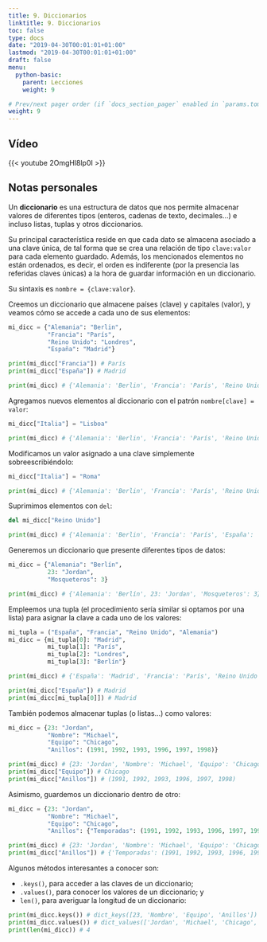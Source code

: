 ```yaml
---
title: 9. Diccionarios
linktitle: 9. Diccionarios
toc: false
type: docs
date: "2019-04-30T00:01:01+01:00"
lastmod: "2019-04-30T00:01:01+01:00"
draft: false
menu:
  python-basic:
    parent: Lecciones
    weight: 9

# Prev/next pager order (if `docs_section_pager` enabled in `params.toml`)
weight: 9
---
```


## Vídeo

{{< youtube 2OmgHl8lp0I >}}

## Notas personales

Un **diccionario** es una estructura de datos que nos permite almacenar valores de diferentes tipos (enteros, cadenas de texto, decimales...) e incluso listas, tuplas y otros diccionarios.

Su principal característica reside en que cada dato se almacena asociado a una clave única, de tal forma que se crea una relación de tipo `clave:valor` para cada elemento guardado. Además, los mencionados elementos no están ordenados, es decir, el orden es indiferente (por la presencia las referidas claves únicas) a la hora de guardar información en un diccionario.

Su sintaxis es `nombre = {clave:valor}`. 

Creemos un diccionario que almacene países (clave) y capitales (valor), y veamos cómo se accede a cada uno de sus elementos:

```python
mi_dicc = {"Alemania": "Berlin",
           "Francia": "París",
           "Reino Unido": "Londres",
           "España": "Madrid"}

print(mi_dicc["Francia"]) # París
print(mi_dicc["España"]) # Madrid

print(mi_dicc) # {'Alemania': 'Berlin', 'Francia': 'París', 'Reino Unido': 'Londres', 'España': 'Madrid'}
```

Agregamos nuevos elementos al diccionario con el patrón `nombre[clave] = valor`:

```python
mi_dicc["Italia"] = "Lisboa"

print(mi_dicc) # {'Alemania': 'Berlin', 'Francia': 'París', 'Reino Unido': 'Londres', 'España': 'Madrid', 'Italia': 'Lisboa'}
```

Modificamos un valor asignado a una clave simplemente sobreescribiéndolo:

```python
mi_dicc["Italia"] = "Roma"

print(mi_dicc) # {'Alemania': 'Berlin', 'Francia': 'París', 'Reino Unido': 'Londres', 'España': 'Madrid', 'Italia': 'Roma'}
```

Suprimimos elementos con `del`:

```python
del mi_dicc["Reino Unido"]

print(mi_dicc) # {'Alemania': 'Berlin', 'Francia': 'París', 'España': 'Madrid', 'Italia': 'Roma'}
```

Generemos un diccionario que presente diferentes tipos de datos:

```python
mi_dicc = {"Alemania": "Berlín",
           23: "Jordan",
           "Mosqueteros": 3}

print(mi_dicc) # {'Alemania': 'Berlín', 23: 'Jordan', 'Mosqueteros': 3}
```

Empleemos una tupla (el procedimiento sería similar si optamos por una lista) para asignar la clave a cada uno de los valores:

```python
mi_tupla = ("España", "Francia", "Reino Unido", "Alemania")
mi_dicc = {mi_tupla[0]: "Madrid",
           mi_tupla[1]: "París",
           mi_tupla[2]: "Londres",
           mi_tupla[3]: "Berlín"}

print(mi_dicc) # {'España': 'Madrid', 'Francia': 'París', 'Reino Unido': 'Londres', 'Alemania': 'Berlín'}

print(mi_dicc["España"]) # Madrid
print(mi_dicc[mi_tupla[0]]) # Madrid
```

También podemos almacenar tuplas (o listas...) como valores:

```python
mi_dicc = {23: "Jordan",
           "Nombre": "Michael",
           "Equipo": "Chicago",
           "Anillos": (1991, 1992, 1993, 1996, 1997, 1998)}

print(mi_dicc) # {23: 'Jordan', 'Nombre': 'Michael', 'Equipo': 'Chicago', 'Anillos': (1991, 1992, 1993, 1996, 1997, 1998)}
print(mi_dicc["Equipo"]) # Chicago
print(mi_dicc["Anillos"]) # (1991, 1992, 1993, 1996, 1997, 1998)
```

Asimismo, guardemos un diccionario dentro de otro:

```python
mi_dicc = {23: "Jordan",
           "Nombre": "Michael",
           "Equipo": "Chicago",
           "Anillos": {"Temporadas": (1991, 1992, 1993, 1996, 1997, 1998)}}

print(mi_dicc) # {23: 'Jordan', 'Nombre': 'Michael', 'Equipo': 'Chicago', 'Anillos': {'Temporadas': (1991, 1992, 1993, 1996, 1997, 1998)}}
print(mi_dicc["Anillos"]) # {'Temporadas': (1991, 1992, 1993, 1996, 1997, 1998)}
```

Algunos métodos interesantes a conocer son:

- `.keys()`, para acceder a las claves de un diccionario; 
- `.values()`, para conocer los valores de un diccionario; y 
- `len()`, para averiguar la longitud de un diccionario:

```python
print(mi_dicc.keys()) # dict_keys([23, 'Nombre', 'Equipo', 'Anillos'])
print(mi_dicc.values()) # dict_values(['Jordan', 'Michael', 'Chicago', {'Temporadas': (1991, 1992, 1993, 1996, 1997, 1998)}])
print(len(mi_dicc)) # 4
```
